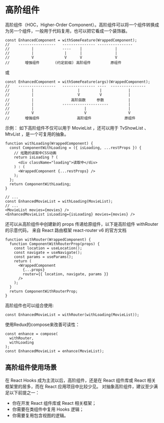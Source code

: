 # 高阶组件
高阶组件（HOC，Higher-Order Component）。高阶组件可以将一个组件转换成为另一个组件，一般用于代码复用，也可以把它看成一个装饰器。
```
const EnhancedComponent = withSomeFeature(WrappedComponent);
//    -----------------   --------------- ----------------
//          |             ----    |               |
//          |              |      |               |
//          V              V      V               V
//       增强组件       (约定前缀) 高阶组件         原组件
```
或
```
const EnhancedComponent = withSomeFeature(args)(WrappedComponent);
//    -----------------   --------------- ----  ----------------
//          |                    |         |            |
//          |                    V         V            |
//          |                 高阶函数     参数           |
//          |             ---------------------         |
//          |                       |                   |
//          V                       V                   V
//       增强组件                 高阶组件               原组件
```
示例：
如下高阶组件不仅可以用于 MovieList ，还可以用于 TvShowList 、 MtvList ，是一个可复用的抽象。
```
function withLoading(WrappedComponent) {
  const ComponentWithLoading = ({ isLoading, ...restProps }) {
    // 炫酷的读取中CSS动画
    return isLoading ? (
      <div className="loading">读取中</div>
    ) : (
      <WrappedComponent {...restProps} />
    );
  };
  return ComponentWithLoading;
}

// ...
const EnhancedMovieList = withLoading(MovieList);
// ...
<MovieList movies={movies} />
<EnhancedMovieList isLoading={isLoading} movies={movies} />
```

还可以从高阶组件中创建新的 props 传递给原组件，以下是高阶组件 withRouter 的示意代码，
来自 React 路由框架 react-router v6 的官方文档
```
function withRouter(WrappedComponent) {
  function ComponentWithRouterProp(props) {
    const location = useLocation();
    const navigate = useNavigate();
    const params = useParams();
    return (
      <WrappedComponent
        {...props}
        router={{ location, navigate, params }}
      />
    );
  }
  return ComponentWithRouterProp;
}
```

高阶组件也可以组合使用:
```
const EnhancedMovieList = withRouter(withLoading(MovieList));
```
使用Redux的compose来改善可读性：
```
const enhance = compose(
  withRouter,
  withLoading
);
const EnhancedMovieList = enhance(MovieList);
```

## 高阶组件使用场景
在 React Hooks 成为主流以后，高阶组件，还是在 React 组件库或 React 相关框架里的居多，而在 React 应用项目中比较少见。
对抽象高阶组件，建议至少满足以下前提之一：
- 你在开发 React 组件库或 React 相关框架；
- 你需要在类组件中复用 Hooks 逻辑；
- 你需要复用包含视图的逻辑。